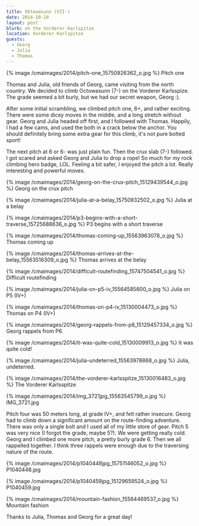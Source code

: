 ```yaml
---
title: Oktowasunn (VII-)
date: 2014-10-10
layout: post
blurb: on the Vorderer Karlspitze
location: Vorderer Karlspitze
guests:
  - Georg
  - Julia
  - Thomas
---
```


{% image /cmaimages/2014/pitch-one_15750926362_o.jpg %}
Pitch one


Thomas and Julia, old friends of Georg, came visiting from the north country. We
decided to climb Octowasunn (7-) on the Vorderer Karlsspize. The grade seemed a
bit burly, but we had our secret weapon, Georg :).

After some initial scrambling, we climbed pitch one, 6+, and rather
exciting. There were some dicey moves in the middle, and a long stretch without
gear. Georg and Julia headed off first, and I followed with Thomas. Happily, I
had a few cams, and used the both in a crack below the anchor. You should
definitely bring some extra gear for this climb, it's not pure bolted sport!

The next pitch at 6 or 6- was just plain fun. Then the crux slab (7-)
followed. I got scared and asked Georg and Julia to drop a rope! So much for my
rock climbing hero badge, LOL. Feeling a bit safer, I enjoyed the pitch a
lot. Really interesting and powerful moves.


{% image /cmaimages/2014/georg-on-the-crux-pitch_15129439544_o.jpg %}
Georg on the crux pitch



{% image /cmaimages/2014/julia-at-a-belay_15750932502_o.jpg %}
Julia at a belay



{% image /cmaimages/2014/p3-begins-with-a-short-traverse_15725688636_o.jpg %}
P3 begins with a short traverse



{% image /cmaimages/2014/thomas-coming-up_15563963078_o.jpg %}
Thomas coming up



{% image /cmaimages/2014/thomas-arrives-at-the-belay_15563516309_o.jpg %}
Thomas arrives at the belay



{% image /cmaimages/2014/difficult-routefinding_15747504541_o.jpg %}
Difficult routefinding



{% image /cmaimages/2014/julia-on-p5-iv_15564585600_o.jpg %}
Julia on P5 (IV+)



{% image /cmaimages/2014/thomas-on-p4-iv_15130004473_o.jpg %}
Thomas on P4 (IV+)



{% image /cmaimages/2014/georg-rappels-from-p6_15129457334_o.jpg %}
Georg rappels from P6.



{% image /cmaimages/2014/it-was-quite-cold_15130009913_o.jpg %}
It was quite cold!



{% image /cmaimages/2014/julia-undeterred_15563978868_o.jpg %}
Julia, undeterred.



{% image /cmaimages/2014/the-vorderer-karlsspitze_15130016483_o.jpg %}
The Vorderer Karlsspitze



{% image /cmaimages/2014/img_3721jpg_15563545799_o.jpg %}
IMG_3721.jpg




Pitch four was 50 meters long, at grade IV+, and felt rather insecure. Georg had to climb down a significant amount on the route-finding adventure. There was only a single bolt and I used all of my little store of gear. Pitch 5 was very nice (I forgot the grade, maybe 5?). We were getting really cold. Georg and I climbed one more pitch, a pretty burly grade 6. Then we all rappelled together. I think three rappels were enough due to the traversing nature of the route.

{% image /cmaimages/2014/p1040448jpg_15751146052_o.jpg %}
P1040448.jpg



{% image /cmaimages/2014/p1040459jpg_15129659524_o.jpg %}
P1040459.jpg



{% image /cmaimages/2014/mountain-fashion_15564469537_o.jpg %}
Mountain fashion



Thanks to Julia, Thomas and Georg for a great day!


